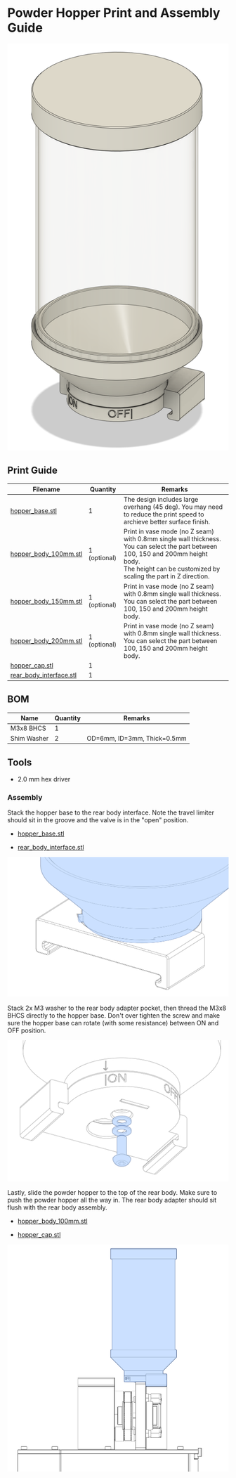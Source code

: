 # Powder Hopper Print and Assembly Guide

![powder_hopper_overview.png](resources/powder_hopper_overview.png)

## Print Guide

| Filename                                           | Quantity     | Remarks                                                                                                                                                                                               |
| -------------------------------------------------- | ------------ | ----------------------------------------------------------------------------------------------------------------------------------------------------------------------------------------------------- |
| [hopper_base.stl](hopper_base.stl)                 | 1            | The design includes large overhang (45 deg). You may need to reduce the print speed to archieve better surface finish.                                                                                |
| [hopper_body_100mm.stl](hopper_body_100mm.stl)     | 1 (optional) | Print in vase mode (no Z seam) with 0.8mm single wall thickness. You can select the part between 100, 150 and 200mm height body. <br>The height can be customized by scaling the part in Z direction. |
| [hopper_body_150mm.stl](hopper_body_150mm.stl)     | 1 (optional) | Print in vase mode (no Z seam) with 0.8mm single wall thickness. You can select the part between 100, 150 and 200mm height body.                                                                      |
| [hopper_body_200mm.stl](hopper_body_200mm.stl)     | 1 (optional) | Print in vase mode (no Z seam) with 0.8mm single wall thickness. You can select the part between 100, 150 and 200mm height body.                                                                      |
| [hopper_cap.stl](hopper_cap.stl)                   | 1            |                                                                                                                                                                                                       |
| [rear_body_interface.stl](rear_body_interface.stl) | 1            |                                                                                                                                                                                                       |

## BOM

| Name        | Quantity | Remarks                     |
| ----------- | -------- | --------------------------- |
| M3x8 BHCS   | 1        |                             |
| Shim Washer | 2        | OD=6mm, ID=3mm, Thick=0.5mm |

## Tools

* 2.0 mm hex driver

### Assembly

Stack the hopper base to the rear body interface. Note the travel limiter should sit in the groove and the valve is in the "open" position. 

* [hopper_base.stl](hopper_base.stl)

* [rear_body_interface.stl](rear_body_interface.stl)

![powder_hopper_travel_limiter.png](resources/powder_hopper_travel_limiter.png)

Stack 2x M3 washer to the rear body adapter pocket, then thread the M3x8 BHCS directly to the hopper base. Don't over tighten the screw and make sure the hopper base can rotate (with some resistance) between ON and OFF position. 

![powder_hopper_install_screw.png](resources/powder_hopper_install_screw.png)

Lastly, slide the powder hopper to the top of the rear body. Make sure to push the powder hopper all the way in. The rear body adapter should sit flush with the rear body assembly.

* [hopper_body_100mm.stl](hopper_body_100mm.stl)

* [hopper_cap.stl](hopper_cap.stl)

![powder_hopper_install_to_rear_body.png](resources/powder_hopper_install_to_rear_body.png)
